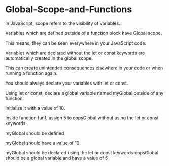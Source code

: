 # Global-Scope-and-Functions

In JavaScript, scope refers to the visibility of variables.

Variables which are defined outside of a function block have Global scope. 

This means,  they can be seen everywhere in your JavaScript code.

Variables which are declared without the let or const keywords are automatically created in the global scope.

This can create unintended consequences elsewhere in your code or when running a function again.

You should always declare your variables with let or const.

Using let or const,  declare a global variable named myGlobal outside of any function.

Initialize it with a value of 10.

Inside function fun1, assign 5 to oopsGlobal without using the let or const keywords.

myGlobal should be defined

myGlobal should have a value of 10

myGlobal should be declared using the let or const keywords
oopsGlobal should be a global variable and have a value of 5
